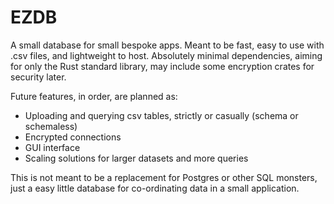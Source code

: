 # EZDB

A small database for small bespoke apps. Meant to be fast, easy to use with .csv files, and lightweight to host.
Absolutely minimal dependencies, aiming for only the Rust standard library, may include some encryption crates for security later.

Future features, in order, are planned as:
 - Uploading and querying csv tables, strictly or casually (schema or schemaless)
 - Encrypted connections
 - GUI interface
 - Scaling solutions for larger datasets and more queries

This is not meant to be a replacement for Postgres or other SQL monsters, just a easy little database for co-ordinating
data in a small application.
